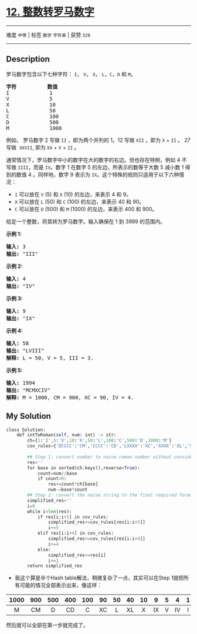 # [12. 整数转罗马数字](https://leetcode-cn.com/problems/integer-to-roman/)

---

难度 `中等` | 标签 `数学` `字符串`  | 获赞 `328`

---

## Description

<p>罗马数字包含以下七种字符：&nbsp;<code>I</code>，&nbsp;<code>V</code>，&nbsp;<code>X</code>，&nbsp;<code>L</code>，<code>C</code>，<code>D</code>&nbsp;和&nbsp;<code>M</code>。</p>
<pre><strong>字符</strong>          <strong>数值</strong>
I             1
V             5
X             10
L             50
C             100
D             500
M             1000</pre>
<p>例如， 罗马数字 2 写做&nbsp;<code>II</code>&nbsp;，即为两个并列的 1。12 写做&nbsp;<code>XII</code>&nbsp;，即为&nbsp;<code>X</code>&nbsp;+&nbsp;<code>II</code>&nbsp;。 27 写做&nbsp;&nbsp;<code>XXVII</code>, 即为&nbsp;<code>XX</code>&nbsp;+&nbsp;<code>V</code>&nbsp;+&nbsp;<code>II</code>&nbsp;。</p>
<p>通常情况下，罗马数字中小的数字在大的数字的右边。但也存在特例，例如 4 不写做&nbsp;<code>IIII</code>，而是&nbsp;<code>IV</code>。数字 1 在数字 5 的左边，所表示的数等于大数 5 减小数 1 得到的数值 4 。同样地，数字 9 表示为&nbsp;<code>IX</code>。这个特殊的规则只适用于以下六种情况：</p>
<ul>
	<li><code>I</code>&nbsp;可以放在&nbsp;<code>V</code>&nbsp;(5) 和&nbsp;<code>X</code>&nbsp;(10) 的左边，来表示 4 和 9。</li>
	<li><code>X</code>&nbsp;可以放在&nbsp;<code>L</code>&nbsp;(50) 和&nbsp;<code>C</code>&nbsp;(100) 的左边，来表示 40 和&nbsp;90。&nbsp;</li>
	<li><code>C</code>&nbsp;可以放在&nbsp;<code>D</code>&nbsp;(500) 和&nbsp;<code>M</code>&nbsp;(1000) 的左边，来表示&nbsp;400 和&nbsp;900。</li>
</ul>
<p>给定一个整数，将其转为罗马数字。输入确保在 1&nbsp;到 3999 的范围内。</p>
<p><strong>示例&nbsp;1:</strong></p>
<pre><strong>输入:</strong>&nbsp;3
<strong>输出:</strong> "III"</pre>
<p><strong>示例&nbsp;2:</strong></p>
<pre><strong>输入:</strong>&nbsp;4
<strong>输出:</strong> "IV"</pre>
<p><strong>示例&nbsp;3:</strong></p>
<pre><strong>输入:</strong>&nbsp;9
<strong>输出:</strong> "IX"</pre>
<p><strong>示例&nbsp;4:</strong></p>
<pre><strong>输入:</strong>&nbsp;58
<strong>输出:</strong> "LVIII"
<strong>解释:</strong> L = 50, V = 5, III = 3.
</pre>
<p><strong>示例&nbsp;5:</strong></p>
<pre><strong>输入:</strong>&nbsp;1994
<strong>输出:</strong> "MCMXCIV"
<strong>解释:</strong> M = 1000, CM = 900, XC = 90, IV = 4.</pre>


## My Solution

```python
class Solution:
    def intToRoman(self, num: int) -> str:
        ch={1:'I',5:'V',10:'X',50:'L',100:'C',500:'D',1000:'M'}
        cov_rules={'DCCCC':'CM','CCCC':'CD','LXXXX':'XC','XXXX':'XL','VIIII':'IX','IIII':'IV'}
 
        ## Step 1: convert number to naive roman number without considering 6 special cases.
        res=''
        for base in sorted(ch.keys(),reverse=True):
            count=num//base
            if count>0:
                res+=count*ch[base]
                num-=base*count
        ## Step 2: convert the naive string to the final required format.
        simplified_res=''
        i=0
        while i<len(res):
            if res[i:i+5] in cov_rules:
                simplified_res+=cov_rules[res[i:i+5]]
                i+=5
            elif res[i:i+4] in cov_rules:
                simplified_res+=cov_rules[res[i:i+4]]
                i+=4
            else:
                simplified_res+=res[i]
                i+=1
        return simplified_res
```

- 我这个算是半个Hash table解法，稍微复杂了一点，其实可以在Step 1就把所有可能的情况全部表示出来，像这样：

| 1000 | 900  | 500  | 400  | 100  |  90  |  50  |  40  |  10  |  9   |  5   |  4   |  1   |
| :--: | :--: | :--: | :--: | :--: | :--: | :--: | :--: | :--: | :--: | :--: | :--: | :--: |
|  M   |  CM  |  D   |  CD  |  C   |  XC  |  L   |  XL  |  X   |  IX  |  V   |  IV  |  I   |

然后就可以全部在第一步就完成了。

